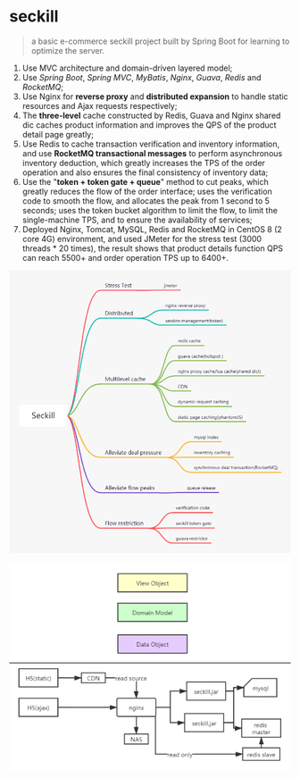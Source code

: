 # seckill
> a basic e-commerce seckill project built by Spring Boot for learning to optimize the server.

1. Use MVC architecture and domain-driven layered model;
2. Use *Spring Boot*, *Spring MVC*, *MyBatis*, *Nginx*, *Guava*, *Redis* and *RocketMQ*;
3. Use Nginx for **reverse proxy** and **distributed expansion** to handle static resources and Ajax requests respectively;
4. The **three-level** cache constructed by Redis, Guava and Nginx shared dic caches product information and improves the QPS of the product detail page greatly;
5. Use Redis to cache transaction verification and inventory information, and use **RocketMQ transactional messages** to perform asynchronous inventory deduction, which greatly increases the TPS of the order operation and also ensures the final consistency of inventory data;
6. Use the "**token + token gate + queue**" method to cut peaks, which greatly reduces the flow of the order interface; uses the verification code to smooth the flow, and allocates the peak from 1 second to 5 seconds; uses the token bucket algorithm to limit the flow, to limit the single-machine TPS, and to ensure the availability of services;
7. Deployed Nginx, Tomcat, MySQL, Redis and RocketMQ in CentOS 8 (2 core 4G) environment, and used JMeter for the stress test (3000 threads * 20 times), the result shows that product details function QPS can reach 5500+ and order operation TPS up to 6400+.

![](/pic1.png)

![](/pic2.png)